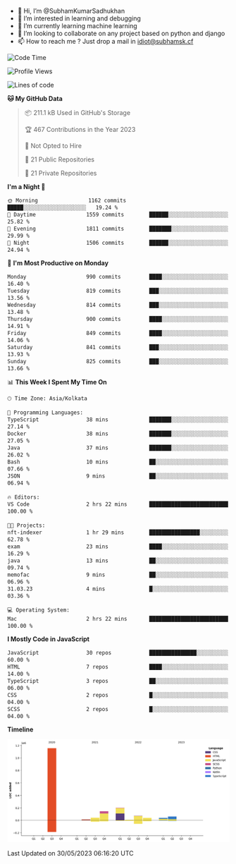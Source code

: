 - 👋 Hi, I’m @SubhamKumarSadhukhan
- 👀 I’m interested in learning and debugging
- 🌱 I’m currently learning machine learning
- 💞️ I’m looking to collaborate on any project based on python and django
- 📫 How to reach me ?
      Just drop a mail in idiot@subhamsk.cf

<!---
SubhamKumarSadhukhan/SubhamKumarSadhukhan is a ✨ special ✨ repository because its `README.md` (this file) appears on your GitHub profile.
You can click the Preview link to take a look at your changes.
--->


<!--START_SECTION:waka-->
![Code Time](http://img.shields.io/badge/Code%20Time-1%2C212%20hrs%2057%20mins-blue)

![Profile Views](http://img.shields.io/badge/Profile%20Views-24-blue)

![Lines of code](https://img.shields.io/badge/From%20Hello%20World%20I%27ve%20Written-1.8%20million%20lines%20of%20code-blue)

**🐱 My GitHub Data** 

> 📦 211.1 kB Used in GitHub's Storage 
 > 
> 🏆 467 Contributions in the Year 2023
 > 
> 🚫 Not Opted to Hire
 > 
> 📜 21 Public Repositories 
 > 
> 🔑 21 Private Repositories 
 > 
**I'm a Night 🦉** 

```text
🌞 Morning                1162 commits        █████░░░░░░░░░░░░░░░░░░░░   19.24 % 
🌆 Daytime                1559 commits        ██████░░░░░░░░░░░░░░░░░░░   25.82 % 
🌃 Evening                1811 commits        ███████░░░░░░░░░░░░░░░░░░   29.99 % 
🌙 Night                  1506 commits        ██████░░░░░░░░░░░░░░░░░░░   24.94 % 
```
📅 **I'm Most Productive on Monday** 

```text
Monday                   990 commits         ████░░░░░░░░░░░░░░░░░░░░░   16.40 % 
Tuesday                  819 commits         ███░░░░░░░░░░░░░░░░░░░░░░   13.56 % 
Wednesday                814 commits         ███░░░░░░░░░░░░░░░░░░░░░░   13.48 % 
Thursday                 900 commits         ████░░░░░░░░░░░░░░░░░░░░░   14.91 % 
Friday                   849 commits         ████░░░░░░░░░░░░░░░░░░░░░   14.06 % 
Saturday                 841 commits         ███░░░░░░░░░░░░░░░░░░░░░░   13.93 % 
Sunday                   825 commits         ███░░░░░░░░░░░░░░░░░░░░░░   13.66 % 
```


📊 **This Week I Spent My Time On** 

```text
🕑︎ Time Zone: Asia/Kolkata

💬 Programming Languages: 
TypeScript               38 mins             ███████░░░░░░░░░░░░░░░░░░   27.14 % 
Docker                   38 mins             ███████░░░░░░░░░░░░░░░░░░   27.05 % 
Java                     37 mins             ███████░░░░░░░░░░░░░░░░░░   26.02 % 
Bash                     10 mins             ██░░░░░░░░░░░░░░░░░░░░░░░   07.66 % 
JSON                     9 mins              ██░░░░░░░░░░░░░░░░░░░░░░░   06.94 % 

🔥 Editors: 
VS Code                  2 hrs 22 mins       █████████████████████████   100.00 % 

🐱‍💻 Projects: 
nft-indexer              1 hr 29 mins        ████████████████░░░░░░░░░   62.78 % 
exam                     23 mins             ████░░░░░░░░░░░░░░░░░░░░░   16.29 % 
java                     13 mins             ██░░░░░░░░░░░░░░░░░░░░░░░   09.74 % 
memofac                  9 mins              ██░░░░░░░░░░░░░░░░░░░░░░░   06.96 % 
31.03.23                 4 mins              █░░░░░░░░░░░░░░░░░░░░░░░░   03.36 % 

💻 Operating System: 
Mac                      2 hrs 22 mins       █████████████████████████   100.00 % 
```

**I Mostly Code in JavaScript** 

```text
JavaScript               30 repos            ███████████████░░░░░░░░░░   60.00 % 
HTML                     7 repos             ████░░░░░░░░░░░░░░░░░░░░░   14.00 % 
TypeScript               3 repos             ██░░░░░░░░░░░░░░░░░░░░░░░   06.00 % 
CSS                      2 repos             █░░░░░░░░░░░░░░░░░░░░░░░░   04.00 % 
SCSS                     2 repos             █░░░░░░░░░░░░░░░░░░░░░░░░   04.00 % 
```



**Timeline**

![Lines of Code chart](https://raw.githubusercontent.com/SubhamKumarSadhukhan/SubhamKumarSadhukhan/main/assets/bar_graph.png)


 Last Updated on 30/05/2023 06:16:20 UTC
<!--END_SECTION:waka-->
